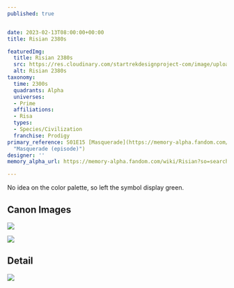 ```yaml
---
published: true


date: 2023-02-13T08:00:00+00:00
title: Risian 2380s

featuredImg:
  title: Risian 2380s
  src: https://res.cloudinary.com/startrekdesignproject-com/image/upload/v1676345733/Risian-2380s.png
  alt: Risian 2380s
taxonomy:
  time: 2300s
  quadrants: Alpha
  universes:
  - Prime
  affiliations:
  - Risa
  types:
  - Species/Civilization
  franchise: Prodigy
primary_reference: S01E15 [Masquerade](https://memory-alpha.fandom.com/wiki/Masquerade_(episode)
  "Masquerade (episode)")
designer: ''
memory_alpha_url: https://memory-alpha.fandom.com/wiki/Risian?so=search

---
```

No idea on the color palette, so left the symbol display green.

## Canon Images

![](https://res.cloudinary.com/startrekdesignproject-com/image/upload/v1676345734/Multispecies_PRO-1x18-2.jpg)

![](https://res.cloudinary.com/startrekdesignproject-com/image/upload/v1676345734/Multispecies_PRO-1x15-3.jpg)

## Detail

![](https://res.cloudinary.com/startrekdesignproject-com/image/upload/v1676345733/Risian-2380s-Detail.jpg)